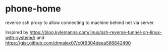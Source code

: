 # phone-home
reverse ssh proxy to allow connecting to machine behind net via server

Inspired by https://blog.kylemanna.com/linux/ssh-reverse-tunnel-on-linux-with-systemd/ and https://gist.github.com/drmalex07/c0f9304deea566842490
